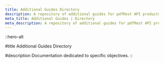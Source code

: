 ```yaml
---
title: Additional Guides Directory
description: A repository of additional guides for pdfRest API products.
meta_title: Additional Guides | Directory
meta_description: A repository of additional guides for pdfRest API products.
---
```


::hero-alt

#title
Additional Guides Directory

#description
Documentation dedicated to specific objectives.
::
